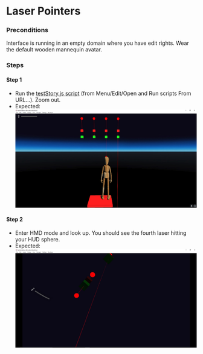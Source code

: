 # Laser Pointers

### Preconditions
Interface is running in an empty domain where you have edit rights.  Wear the default wooden mannequin avatar.

### Steps

#### Step 1
- Run the [testStory.js script](./testStory.js?raw=true) (from Menu/Edit/Open and Run scripts From URL...).  Zoom out.
- Expected: ![](./collision1.jpg)

#### Step 2
- Enter HMD mode and look up.  You should see the fourth laser hitting your HUD sphere.
- Expected: ![](./collision2.jpg)
